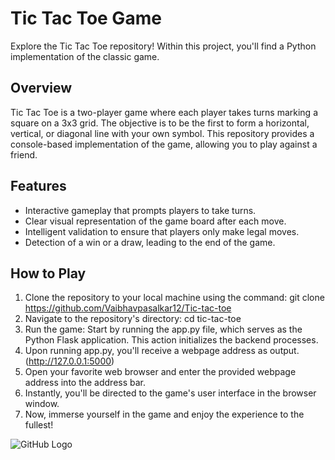 # Tic Tac Toe Game

Explore the Tic Tac Toe repository! Within this project, you'll find a Python implementation of the classic game.

## Overview
Tic Tac Toe is a two-player game where each player takes turns marking a square on a 3x3 grid. The objective is to be the first to form a horizontal, vertical, or diagonal line with your own symbol. This repository provides a console-based implementation of the game, allowing you to play against a friend.

## Features
- Interactive gameplay that prompts players to take turns.
- Clear visual representation of the game board after each move.
- Intelligent validation to ensure that players only make legal moves.
- Detection of a win or a draw, leading to the end of the game.

## How to Play
1. Clone the repository to your local machine using the command:
 git clone https://github.com/Vaibhavpasalkar12/Tic-tac-toe
2. Navigate to the repository's directory:
cd tic-tac-toe
3. Run the game:
Start by running the app.py file, which serves as the Python Flask application. This action initializes the backend processes.
4. Upon running app.py, you'll receive a webpage address as output.(http://127.0.0.1:5000)
5. Open your favorite web browser and enter the provided webpage address into the address bar.
6. Instantly, you'll be directed to the game's user interface in the browser window.
7. Now, immerse yourself in the game and enjoy the experience to the fullest!


![GitHub Logo](https://github.com/Vaibhavpasalkar12/Tic-tac-toe/blob/main/ss.png)
